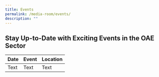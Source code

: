 ```yaml
---
title: Events
permalink: /media-room/events/
description: ""
---
```

## Stay Up-to-Date with Exciting Events in the OAE Sector



| Date | Event | Location|
| -------- | -------- | -------- |
| Text     | Text     | Text     |